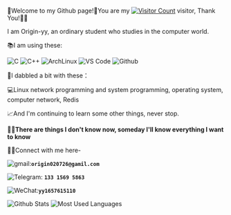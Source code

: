 👋Welcome to my Github page!👋You are my [![Visitor Count](https://profile-counter.glitch.me/Origin-yy/count.svg)](https://blog.i-xiao.space/) visitor, Thank You!🎉🎉

 I am Origin-yy, an ordinary student who studies in the computer world.

📚I am using these:

![C](https://img.shields.io/badge/C-00599C?logo=c&logoColor=white)
![C++](https://img.shields.io/badge/C%2B%2B-00599C?logo=c%2B%2B&logoColor=white)
![ArchLinux](https://img.shields.io/badge/Arch_Linux-1793D1?logo=arch-linux&logoColor=white)
![VS Code](https://img.shields.io/badge/-VS%20Code-007ACC?&logo=visual-studio-code)
![Github](https://img.shields.io/badge/GitHub-100000?logo=github&logoColor=white)

🧐I dabbled a bit with these：

💻Linux network programming and system programming, operating system, computer network, Redis

📈And I'm continuing to learn some other things, never stop.

👩‍💻**There are things I don't know now, someday I'll know everything I want to know**

🤜🤛Connect with me here-

![gmail](https://img.shields.io/badge/Gmail-D14836?logo=gmail&logoColor=white):**`origin020726@gamil.com`**

![Telegram](https://img.shields.io/badge/Telegram-2CA5E0?&logo=telegram&logoColor=white): **`133 1569 5863`**

![WeChat](https://img.shields.io/badge/WeChat-07C160?&logo=&wechat&logoColor=white):**`yy1657615110`**

![Github Stats](https://github-readme-stats.vercel.app/api?username=Origin-yy&show_icons=true&theme=dark&count_private=true)
![Most Used Languages](https://github-readme-stats.vercel.app/api/top-langs/?username=Origin-yy&theme=dark&layout=compact)

